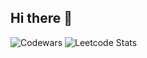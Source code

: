 ## Hi there 👋
![Codewars](https://github.r2v.ch/codewars?user=Lenin-Grub&stroke=COLOR)
![Leetcode Stats](https://leetcode.com/u/Lenin-Grub)
<!--
**Lenin-Grub/Lenin-Grub** is a ✨ _special_ ✨ repository because its `README.md` (this file) appears on your GitHub profile.

Here are some ideas to get you started:

- 🔭 I’m currently working on ...
- 🌱 I’m currently learning ...
- 👯 I’m looking to collaborate on ...
- 🤔 I’m looking for help with ...
- 💬 Ask me about ...
- 📫 How to reach me: ...
- 😄 Pronouns: ...
- ⚡ Fun fact: ...
-->

